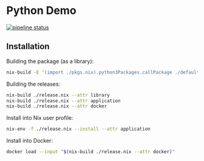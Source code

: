 # Python Demo

[![pipeline status](https://gitlab.com/MatrixAI/Python-Demo/badges/master/pipeline.svg)](https://gitlab.com/MatrixAI/Python-Demo/commits/master)

## Installation

Building the package (as a library):

```sh
nix-build -E '(import ./pkgs.nix).python3Packages.callPackage ./default.nix {}'
```

Building the releases:

```sh
nix-build ./release.nix --attr library
nix-build ./release.nix --attr application
nix-build ./release.nix --attr docker
```

Install into Nix user profile:

```sh
nix-env -f ./release.nix --install --attr application
```

Install into Docker:

```sh
docker load --input "$(nix-build ./release.nix --attr docker)"
```

